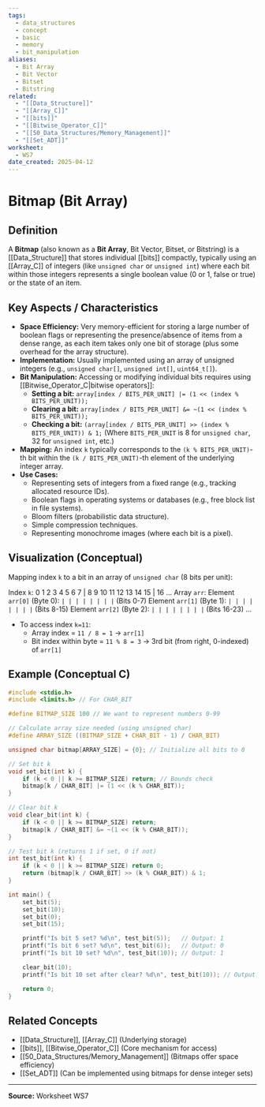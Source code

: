 ```yaml
---
tags:
  - data_structures
  - concept
  - basic
  - memory
  - bit_manipulation
aliases:
  - Bit Array
  - Bit Vector
  - Bitset
  - Bitstring
related:
  - "[[Data_Structure]]"
  - "[[Array_C]]"
  - "[[bits]]"
  - "[[Bitwise_Operator_C]]"
  - "[[50_Data_Structures/Memory_Management]]"
  - "[[Set_ADT]]"
worksheet:
  - WS7
date_created: 2025-04-12
---
```

# Bitmap (Bit Array)

## Definition

A **Bitmap** (also known as a **Bit Array**, Bit Vector, Bitset, or Bitstring) is a [[Data_Structure]] that stores individual [[bits]] compactly, typically using an [[Array_C]] of integers (like `unsigned char` or `unsigned int`) where each bit within those integers represents a single boolean value (0 or 1, false or true) or the state of an item.

## Key Aspects / Characteristics

- **Space Efficiency:** Very memory-efficient for storing a large number of boolean flags or representing the presence/absence of items from a dense range, as each item takes only one bit of storage (plus some overhead for the array structure).
- **Implementation:** Usually implemented using an array of unsigned integers (e.g., `unsigned char[]`, `unsigned int[]`, `uint64_t[]`).
- **Bit Manipulation:** Accessing or modifying individual bits requires using [[Bitwise_Operator_C|bitwise operators]]:
    - **Setting a bit:** `array[index / BITS_PER_UNIT] |= (1 << (index % BITS_PER_UNIT));`
    - **Clearing a bit:** `array[index / BITS_PER_UNIT] &= ~(1 << (index % BITS_PER_UNIT));`
    - **Checking a bit:** `(array[index / BITS_PER_UNIT] >> (index % BITS_PER_UNIT)) & 1;`
    (Where `BITS_PER_UNIT` is 8 for `unsigned char`, 32 for `unsigned int`, etc.)
- **Mapping:** An index `k` typically corresponds to the `(k % BITS_PER_UNIT)`-th bit within the `(k / BITS_PER_UNIT)`-th element of the underlying integer array.
- **Use Cases:**
    - Representing sets of integers from a fixed range (e.g., tracking allocated resource IDs).
    - Boolean flags in operating systems or databases (e.g., free block list in file systems).
    - Bloom filters (probabilistic data structure).
    - Simple compression techniques.
    - Representing monochrome images (where each bit is a pixel).

## Visualization (Conceptual)

Mapping index `k` to a bit in an array of `unsigned char` (8 bits per unit):

Index `k`: 0 1 2 3 4 5 6 7 | 8 9 10 11 12 13 14 15 | 16 ...
Array `arr`:
Element `arr[0]` (Byte 0): `| | | | | | | |` (Bits 0-7)
Element `arr[1]` (Byte 1): `| | | | | | | |` (Bits 8-15)
Element `arr[2]` (Byte 2): `| | | | | | | |` (Bits 16-23)
...

- To access index `k=11`:
    - Array index = `11 / 8 = 1` -> `arr[1]`
    - Bit index within byte = `11 % 8 = 3` -> 3rd bit (from right, 0-indexed) of `arr[1]`

## Example (Conceptual C)

```C
#include <stdio.h>
#include <limits.h> // For CHAR_BIT

#define BITMAP_SIZE 100 // We want to represent numbers 0-99

// Calculate array size needed (using unsigned char)
#define ARRAY_SIZE ((BITMAP_SIZE + CHAR_BIT - 1) / CHAR_BIT)

unsigned char bitmap[ARRAY_SIZE] = {0}; // Initialize all bits to 0

// Set bit k
void set_bit(int k) {
    if (k < 0 || k >= BITMAP_SIZE) return; // Bounds check
    bitmap[k / CHAR_BIT] |= (1 << (k % CHAR_BIT));
}

// Clear bit k
void clear_bit(int k) {
    if (k < 0 || k >= BITMAP_SIZE) return;
    bitmap[k / CHAR_BIT] &= ~(1 << (k % CHAR_BIT));
}

// Test bit k (returns 1 if set, 0 if not)
int test_bit(int k) {
    if (k < 0 || k >= BITMAP_SIZE) return 0;
    return (bitmap[k / CHAR_BIT] >> (k % CHAR_BIT)) & 1;
}

int main() {
    set_bit(5);
    set_bit(10);
    set_bit(0);
    set_bit(15);

    printf("Is bit 5 set? %d\n", test_bit(5));   // Output: 1
    printf("Is bit 6 set? %d\n", test_bit(6));   // Output: 0
    printf("Is bit 10 set? %d\n", test_bit(10)); // Output: 1

    clear_bit(10);
    printf("Is bit 10 set after clear? %d\n", test_bit(10)); // Output: 0

    return 0;
}
```

## Related Concepts
- [[Data_Structure]], [[Array_C]] (Underlying storage)
- [[bits]], [[Bitwise_Operator_C]] (Core mechanism for access)
- [[50_Data_Structures/Memory_Management]] (Bitmaps offer space efficiency)
- [[Set_ADT]] (Can be implemented using bitmaps for dense integer sets)

---
**Source:** Worksheet WS7